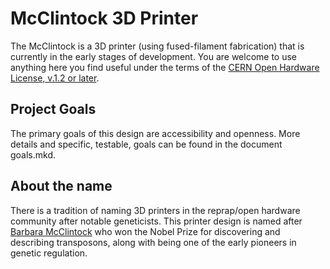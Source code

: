 # McClintock 3D Printer

The McClintock is a 3D printer (using fused-filament fabrication) that is
currently in the early stages of development.  You are welcome to use anything
here you find useful under the terms of the [CERN Open Hardware License, v.1.2
or later](http://ohwr.org/cernohl).


## Project Goals

The primary goals of this design are accessibility and openness.  More
details and specific, testable, goals can be found in the document goals.mkd.


## About the name

There is a tradition of naming 3D printers in the reprap/open hardware
community after notable geneticists.  This printer design is named after
[Barbara McClintock](https://en.wikipedia.org/wiki/Barbara_McClintock) who won
the Nobel Prize for discovering and describing transposons, along with being
one of the early pioneers in genetic regulation.
